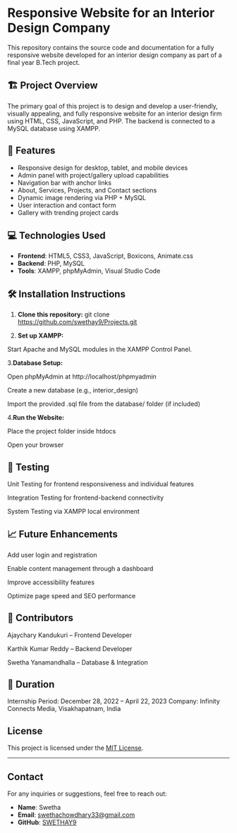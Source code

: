 # Responsive Website for an Interior Design Company

This repository contains the source code and documentation for a fully responsive website developed for an interior design company as part of a final year B.Tech project.

## 🏗️ Project Overview

The primary goal of this project is to design and develop a user-friendly, visually appealing, and fully responsive website for an interior design firm using HTML, CSS, JavaScript, and PHP. The backend is connected to a MySQL database using XAMPP.

## 📌 Features

- Responsive design for desktop, tablet, and mobile devices
- Admin panel with project/gallery upload capabilities
- Navigation bar with anchor links
- About, Services, Projects, and Contact sections
- Dynamic image rendering via PHP + MySQL
- User interaction and contact form
- Gallery with trending project cards

## 💻 Technologies Used

- **Frontend**: HTML5, CSS3, JavaScript, Boxicons, Animate.css
- **Backend**: PHP, MySQL
- **Tools**: XAMPP, phpMyAdmin, Visual Studio Code

## 🛠️ Installation Instructions

1. **Clone this repository:**
   git clone https://github.com/swethay9/Projects.git
  
2. **Set up XAMPP:**

Start Apache and MySQL modules in the XAMPP Control Panel.

3.**Database Setup:**

Open phpMyAdmin at http://localhost/phpmyadmin

Create a new database (e.g., interior_design)

Import the provided .sql file from the database/ folder (if included)

4.**Run the Website:**

Place the project folder inside htdocs

Open your browser 
## 🧪 Testing
Unit Testing for frontend responsiveness and individual features

Integration Testing for frontend-backend connectivity

System Testing via XAMPP local environment

## 📈 Future Enhancements
Add user login and registration

Enable content management through a dashboard

Improve accessibility features

Optimize page speed and SEO performance


## 👥 Contributors
Ajaychary Kandukuri – Frontend Developer

 Karthik Kumar Reddy – Backend Developer

 Swetha Yanamandhalla – Database & Integration

## 📅 Duration
Internship Period: December 28, 2022 – April 22, 2023
Company: Infinity Connects Media, Visakhapatnam, India

## License
This project is licensed under the [MIT License](LICENSE).

---

## Contact
For any inquiries or suggestions, feel free to reach out:
- **Name**: Swetha
- **Email**: swethachowdhary33@gmail.com
- **GitHub**: [SWETHAY9](https://github.com/swethay9)
